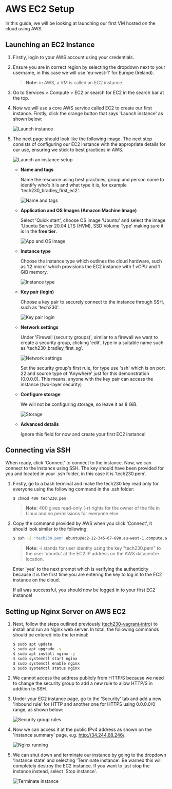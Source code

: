 # AWS EC2 Setup

In this guide, we will be looking at launching our first VM hosted on the cloud using AWS.

## Launching an EC2 Instance

1. Firstly, login to your AWS account using your credentials.

2. Ensure you are in correct region by selecting the dropdown next to your username, in this case we will use 'eu-west-1' for Europe (Ireland).

    > **Note:** in AWS, a VM is called an EC2 instance.

3. Go to Services > Compute > EC2 or search for EC2 in the search bar at the top.

4. Now we will use a core AWS service called EC2 to create our first instance. Firstly, click the orange button that says 'Launch instance' as shown below:

    ![Launch instance](images/launch-instance.png)

5. The next page should look like the following image. The next step consists of configuring our EC2 instance with the appropriate details for our use, ensuring we stick to best practices in AWS.

    ![Launch an instance setup](images/aws-ec2.png)

   - **Name and tags**

        Name the resource using best practices; group and person name to identify who's it is and what type it is, for example 'tech230_bradley_first_ec2'.

        ![Name and tags](images/name-tag.png)

   - **Application and OS Images (Amazon Machine Image)**

        Select 'Quick start', choose OS image 'Ubuntu' and select the image 'Ubuntu Server 20.04 LTS (HVM), SSD Volume Type' making sure it is in the **free tier**.

        ![App and OS image](images/app-os-image.png)

   - **Instance type**

        Choose the instance type which outlines the cloud hardware, such as 't2.micro' which provisions the EC2 instance with 1 vCPU and 1 GiB memory.

        ![Instance type](images/instance-type.png)

   - **Key pair (login)**

        Choose a key pair to securely connect to the instance through SSH, such as 'tech230'.

        ![Key pair login](images/key-pair.png)

   - **Network settings**

        Under 'Firewall (security groups)', similar to a firewall we want to create a  security group, clicking 'edit', type in a suitable name such as 'tech230_bradley_first_sg'.

        ![Network settings](images/network-settings.png)

        Set the security group's first rule, for type use 'ssh' which is on port 22 and source type of 'Anywhere' just for this demonstration (0.0.0.0). This means, anyone with the key pair can access the instance (two-layer security)

   - **Configure storage**

        We will not be configuring storage, so leave it as 8 GiB.

        ![Storage](images/storage.png)

   - **Advanced details**

        Ignore this field for now and create your first EC2 instance!

## Connecting via SSH

When ready, click 'Connect' to connect to the instance. Now, we can connect to the instance using SSH. The key should have been provided for you and located in your .ssh folder, in this case it is 'tech230.pem'.

1. Firstly, go to a bash terminal and make the tech230 key read only for everyone using the following command in the .ssh folder:

    ```bash
    $ chmod 400 tech230.pem
    ```

    > **Note:** 400 gives read-only (-r) rights for the owner of the file in Linux and no permissions for everyone else.

2. Copy the command provided by AWS when you click 'Connect', it should look similar to the following:

    ```bash
    $ ssh -i "tech230.pem" ubuntu@ec2-12-345-67-890.eu-west-1.compute.amazonaws.com
    ```

    > **Note:** -i stands for user identity using the key "tech230.pem" to the user 'ubuntu' at the EC2 IP address on the AWS datacentre location.

    Enter 'yes' to the next prompt which is verifying the authenticity because it is the first time you are entering the key to log in to the EC2 instance on the cloud.

    If all was successful, you should now be logged in to your first EC2 instance!

## Setting up Nginx Server on AWS EC2

1. Next, follow the steps outlined previously ([tech230-vagrant-intro](https://github.com/bradley-woods/tech230-vagrant-intro)) to install and run an Nginx web server. In total, the following commands should be entered into the terminal:

    ```bash
    $ sudo apt update
    $ sudo apt upgrade -y
    $ sudo apt install nginx -y
    $ sudo systemctl start nginx
    $ sudo systemctl enable nginx
    $ sudo systemctl status nginx
    ```

2. We cannot access the address publicly from HTTP/S because we need to change the security group to add a new rule to allow HTTP/S in addition to SSH.

3. Under your EC2 instance page, go to the 'Security' tab and add a new 'Inbound rule' for HTTP and another one for HTTPS using 0.0.0.0/0 range, as shown below:

    ![Security group rules](images/sg-rules.png)

4. Now we can access it at the public IPv4 address as shown on the 'Instance summary' page, e.g. <http://34.244.68.246/>.

    ![Nginx running](images/nginx-running.png)

5. We can shut down and terminate our instance by going to the dropdown 'Instance state' and selecting 'Terminate instance'. Be warned this will completely destroy the EC2 instance. If you want to just stop the instance instead, select 'Stop instance'.

    ![Terminate instance](images/terminate-instance.png)
